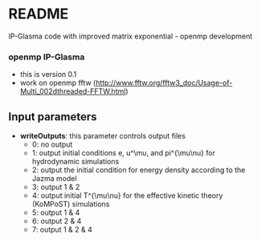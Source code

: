 # README #

IP-Glasma code with improved matrix exponential - openmp development


### openmp IP-Glasma ###

 * this is version 0.1
 * work on openmp fftw (http://www.fftw.org/fftw3_doc/Usage-of-Multi_002dthreaded-FFTW.html)
 
 
## Input parameters

 - **writeOutputs**: this parameter controls output files
 	- 0: no output
 	- 1: output initial conditions e, u^\mu, and pi^{\mu\nu} for hydrodynamic simulations
 	- 2: output the initial condition for energy density according to the Jazma model
 	- 3: output 1 & 2
 	- 4: output initial T^{\mu\nu} for the effective kinetic theory (KoMPoST) simulations
 	- 5: output 1 & 4
 	- 6: output 2 & 4
 	- 7: output 1 & 2 & 4
 

